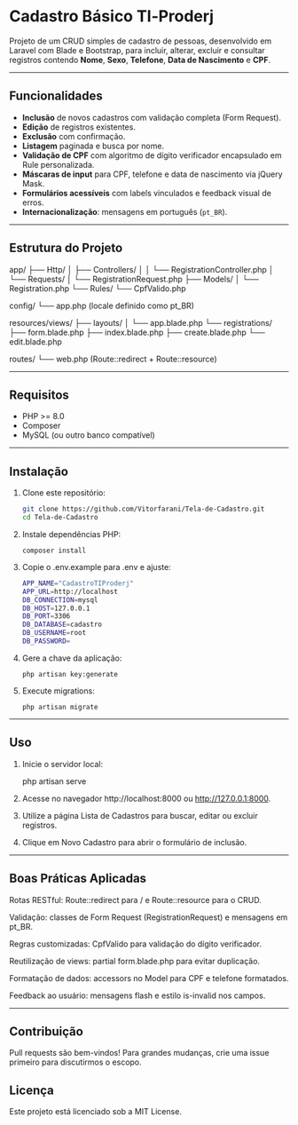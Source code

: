 # Cadastro Básico TI‑Proderj

Projeto de um CRUD simples de cadastro de pessoas, desenvolvido em Laravel com Blade e Bootstrap, para incluir, alterar, excluir e consultar registros contendo **Nome**, **Sexo**, **Telefone**, **Data de Nascimento** e **CPF**.

---

## Funcionalidades

- **Inclusão** de novos cadastros com validação completa (Form Request).  
- **Edição** de registros existentes.  
- **Exclusão** com confirmação.  
- **Listagem** paginada e busca por nome.  
- **Validação de CPF** com algoritmo de dígito verificador encapsulado em Rule personalizada.  
- **Máscaras de input** para CPF, telefone e data de nascimento via jQuery Mask.  
- **Formulários acessíveis** com labels vinculados e feedback visual de erros.  
- **Internacionalização**: mensagens em português (`pt_BR`).

---

## Estrutura do Projeto

app/
├── Http/
│ ├── Controllers/
│ │ └── RegistrationController.php
│ └── Requests/
│ └── RegistrationRequest.php
├── Models/
│ └── Registration.php
└── Rules/
└── CpfValido.php

config/
└── app.php (locale definido como pt_BR)

resources/views/
├── layouts/
│ └── app.blade.php
└── registrations/
├── form.blade.php
├── index.blade.php
├── create.blade.php
└── edit.blade.php

routes/
└── web.php (Route::redirect + Route::resource)

---

## Requisitos

- PHP >= 8.0  
- Composer  
- MySQL (ou outro banco compatível)

---

## Instalação

1. Clone este repositório:
   ```bash
   git clone https://github.com/Vitorfarani/Tela-de-Cadastro.git
   cd Tela-de-Cadastro

2. Instale dependências PHP:

   `composer install`

3. Copie o .env.example para .env e ajuste:
    ```bash
    APP_NAME="CadastroTIProderj"
    APP_URL=http://localhost
    DB_CONNECTION=mysql
    DB_HOST=127.0.0.1
    DB_PORT=3306
    DB_DATABASE=cadastro
    DB_USERNAME=root
    DB_PASSWORD=

5. Gere a chave da aplicação:

    `php artisan key:generate`

6. Execute migrations:

    `php artisan migrate`

---

## Uso

1. Inicie o servidor local:

    php artisan serve

2. Acesse no navegador http://localhost:8000 ou http://127.0.0.1:8000.

3. Utilize a página Lista de Cadastros para buscar, editar ou excluir registros.

4. Clique em Novo Cadastro para abrir o formulário de inclusão.

---

## Boas Práticas Aplicadas

Rotas RESTful: Route::redirect para / e Route::resource para o CRUD.

Validação: classes de Form Request (RegistrationRequest) e mensagens em pt_BR.

Regras customizadas: CpfValido para validação do dígito verificador.

Reutilização de views: partial form.blade.php para evitar duplicação.

Formatação de dados: accessors no Model para CPF e telefone formatados.

Feedback ao usuário: mensagens flash e estilo is-invalid nos campos.

--- 

## Contribuição

Pull requests são bem-vindos! Para grandes mudanças, crie uma issue primeiro para discutirmos​ o escopo.

## Licença

Este projeto está licenciado sob a MIT License.

